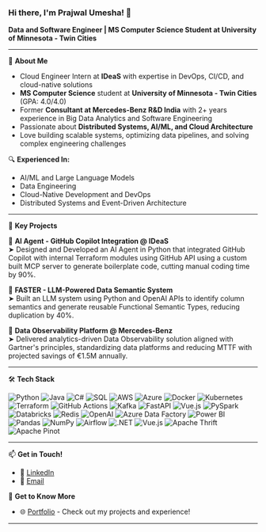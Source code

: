 ### Hi there, I'm Prajwal Umesha! 👋

**Data and Software Engineer | MS Computer Science Student at University of Minnesota - Twin Cities**

---

🌟 **About Me**
- Cloud Engineer Intern at **IDeaS** with expertise in DevOps, CI/CD, and cloud-native solutions
- **MS Computer Science** student at **University of Minnesota - Twin Cities** (GPA: 4.0/4.0)
- Former **Consultant at Mercedes-Benz R&D India** with 2+ years experience in Big Data Analytics and Software Engineering
- Passionate about **Distributed Systems, AI/ML, and Cloud Architecture**
- Love building scalable systems, optimizing data pipelines, and solving complex engineering challenges

🔍 **Experienced In:**
- AI/ML and Large Language Models
- Data Engineering
- Cloud-Native Development and DevOps
- Distributed Systems and Event-Driven Architecture

---

📌 **Key Projects**

🔹 **AI Agent - GitHub Copilot Integration @ IDeaS**  
➤ Designed and Developed an AI Agent in Python that integrated GitHub Copilot with internal Terraform modules using GitHub API using a custom built MCP server to generate boilerplate code, cutting manual coding time by 90%.

🔹 **FASTER - LLM-Powered Data Semantic System**  
➤ Built an LLM system using Python and OpenAI APIs to identify column semantics and generate reusable Functional Semantic Types, reducing duplication by 40%.

🔹 **Data Observability Platform @ Mercedes-Benz**  
➤ Delivered analytics-driven Data Observability solution aligned with Gartner's principles, standardizing data platforms and reducing MTTF with projected savings of €1.5M annually.


---


🛠 **Tech Stack**

![Python](https://img.shields.io/badge/Python-3776AB?style=for-the-badge&logo=python&logoColor=white)
![Java](https://img.shields.io/badge/Java-ED8B00?style=for-the-badge&logo=java&logoColor=white)
![C#](https://img.shields.io/badge/C%23-239120?style=for-the-badge&logo=c-sharp&logoColor=white)
![SQL](https://img.shields.io/badge/SQL-4479A1?style=for-the-badge&logo=mysql&logoColor=white)
![AWS](https://img.shields.io/badge/AWS-232F3E?style=for-the-badge&logo=amazon-aws&logoColor=white)
![Azure](https://img.shields.io/badge/Azure-0089D6?style=for-the-badge&logo=microsoft-azure&logoColor=white)
![Docker](https://img.shields.io/badge/Docker-2496ED?style=for-the-badge&logo=docker&logoColor=white)
![Kubernetes](https://img.shields.io/badge/Kubernetes-326CE5?style=for-the-badge&logo=kubernetes&logoColor=white)
![Terraform](https://img.shields.io/badge/Terraform-7B42BC?style=for-the-badge&logo=terraform&logoColor=white)
![GitHub Actions](https://img.shields.io/badge/GitHub_Actions-2088FF?style=for-the-badge&logo=github-actions&logoColor=white)
![Kafka](https://img.shields.io/badge/Kafka-231F20?style=for-the-badge&logo=apache-kafka&logoColor=white)
![FastAPI](https://img.shields.io/badge/FastAPI-009688?style=for-the-badge&logo=fastapi&logoColor=white)
![Vue.js](https://img.shields.io/badge/Vue.js-4FC08D?style=for-the-badge&logo=vue.js&logoColor=white)
![PySpark](https://img.shields.io/badge/PySpark-E25A1C?style=for-the-badge&logo=apache-spark&logoColor=white)
![Databricks](https://img.shields.io/badge/Databricks-FF3621?style=for-the-badge&logo=databricks&logoColor=white)
![Redis](https://img.shields.io/badge/Redis-DC382D?style=for-the-badge&logo=redis&logoColor=white)
![OpenAI](https://img.shields.io/badge/OpenAI-412991?style=for-the-badge&logo=openai&logoColor=white)
![Azure Data Factory](https://img.shields.io/badge/Azure_Data_Factory-0089D6?style=for-the-badge&logo=microsoft-azure&logoColor=white)
![Power BI](https://img.shields.io/badge/Power_BI-F2C811?style=for-the-badge&logo=power-bi&logoColor=black)
![Pandas](https://img.shields.io/badge/Pandas-150458?style=for-the-badge&logo=pandas&logoColor=white)
![NumPy](https://img.shields.io/badge/NumPy-013243?style=for-the-badge&logo=numpy&logoColor=white)
![Airflow](https://img.shields.io/badge/Airflow-017CEE?style=for-the-badge&logo=apache-airflow&logoColor=white)
![.NET](https://img.shields.io/badge/.NET-512BD4?style=for-the-badge&logo=.net&logoColor=white)
![Vue.js](https://img.shields.io/badge/Vue.js-4FC08D?style=for-the-badge&logo=vue.js&logoColor=white)
![Apache Thrift](https://img.shields.io/badge/Apache_Thrift-DD2200?style=for-the-badge&logo=apache&logoColor=white)
![Apache Pinot](https://img.shields.io/badge/Apache_Pinot-000000?style=for-the-badge&logo=apache-pinot&logoColor=white)


---

📫 **Get in Touch!**
- 💼 [LinkedIn](https://www.linkedin.com/in/prajwal-umesha)
- 📧 [Email](mailto:prajwal.umesha.34@gmail.com)

🔗 **Get to Know More**
- 🌐 [Portfolio](https://prajwal-umesha.vercel.app) - Check out my projects and experience!

---